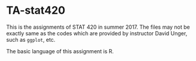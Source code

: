 # TA-stat420
This is the assignments of STAT 420 in summer 2017. The files may not be exactly same as the codes which are provided by instructor David Unger, such as `ggplot`, etc.

The basic language of this assignment is R.

